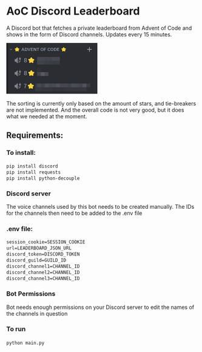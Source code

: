 # AoC Discord Leaderboard

A Discord bot that fetches a private leaderboard from Advent of Code and shows in the form of Discord channels. Updates every 15 minutes.

![Screenshot of how the bot looks in action.](img/channels.png)

The sorting is currently only based on the amount of stars, and tie-breakers are not implemented. And the overall code is not very good, but it does what we needed at the moment.

## Requirements:
### To install:
```
pip install discord
pip install requests
pip install python-decouple 
```
### Discord server
The voice channels used by this bot needs to be created manually. The IDs for the channels then need to be added to the .env file

### .env file:
```
session_cookie=SESSION_COOKIE
url=LEADERBOARD_JSON_URL
discord_token=DISCORD_TOKEN
discord_guild=GUILD_ID
discord_channel1=CHANNEL_ID
discord_channel2=CHANNEL_ID
discord_channel3=CHANNEL_ID
```
### Bot Permissions
Bot needs enough permissions on your Discord server to edit the names of the channels in question

### To run
`python main.py`
